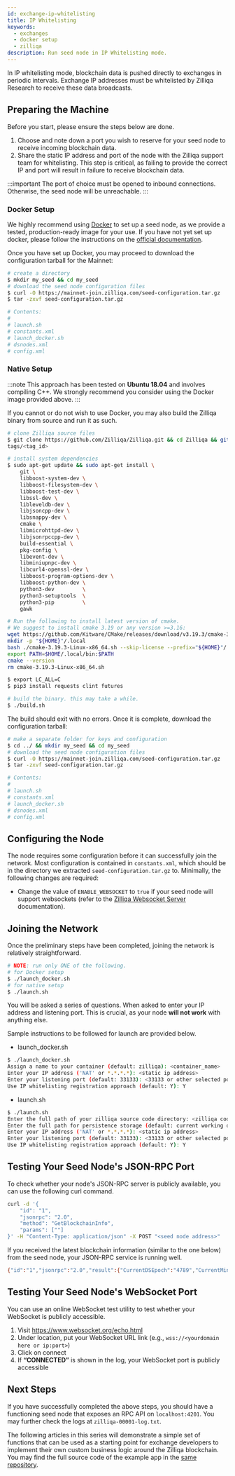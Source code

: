 ```yaml
---
id: exchange-ip-whitelisting
title: IP Whitelisting
keywords:
  - exchanges
  - docker setup
  - zilliqa
description: Run seed node in IP Whitelisting mode.
---
```


In IP whitelisting mode, blockchain data is pushed directly to exchanges in periodic intervals.
Exchange IP addresses must be whitelisted by Zilliqa Research to receive these data broadcasts.

## Preparing the Machine

Before you start, please ensure the steps below are done.

1. Choose and note down a port you wish to reserve for your seed node to receive incoming blockchain data.
1. Share the static IP address and port of the node with the Zilliqa support team for whitelisting.
   This step is critical, as failing to provide the correct IP and port will result in failure to receive blockchain data.

:::important
The port of choice must be opened to inbound connections. Otherwise, the seed node will be unreachable.
:::

### Docker Setup

We highly recommend using [Docker](https://docker.com) to set up a seed node,
as we provide a tested, production-ready image for your use. If you have not
yet set up docker, please follow the instructions on the [official documentation](https://docs.docker.com/install/).

Once you have set up Docker, you may proceed to download the configuration
tarball for the Mainnet:

```sh
# create a directory
$ mkdir my_seed && cd my_seed
# download the seed node configuration files
$ curl -O https://mainnet-join.zilliqa.com/seed-configuration.tar.gz
$ tar -zxvf seed-configuration.tar.gz

# Contents:
#
# launch.sh
# constants.xml
# launch_docker.sh
# dsnodes.xml
# config.xml
```

### Native Setup

:::note
This approach has been tested on **Ubuntu 18.04** and involves compiling
C++. We strongly recommend you consider using the Docker image provided above.
:::

If you cannot or do not wish to use Docker, you may also build the Zilliqa
binary from source and run it as such.

```sh
# clone Zilliqa source files
$ git clone https://github.com/Zilliqa/Zilliqa.git && cd Zilliqa && git checkout
tags/<tag_id>

# install system dependencies
$ sudo apt-get update && sudo apt-get install \
    git \
    libboost-system-dev \
    libboost-filesystem-dev \
    libboost-test-dev \
    libssl-dev \
    libleveldb-dev \
    libjsoncpp-dev \
    libsnappy-dev \
    cmake \
    libmicrohttpd-dev \
    libjsonrpccpp-dev \
    build-essential \
    pkg-config \
    libevent-dev \
    libminiupnpc-dev \
    libcurl4-openssl-dev \
    libboost-program-options-dev \
    libboost-python-dev \
    python3-dev         \
    python3-setuptools  \
    python3-pip         \
    gawk

# Run the following to install latest version of cmake.
# We suggest to install cmake 3.19 or any version >=3.16:
wget https://github.com/Kitware/CMake/releases/download/v3.19.3/cmake-3.19.3-Linux-x86_64.sh
mkdir -p "${HOME}"/.local
bash ./cmake-3.19.3-Linux-x86_64.sh --skip-license --prefix="${HOME}"/.local/
export PATH=$HOME/.local/bin:$PATH
cmake --version
rm cmake-3.19.3-Linux-x86_64.sh

$ export LC_ALL=C
$ pip3 install requests clint futures

# build the binary. this may take a while.
$ ./build.sh
```

The build should exit with no errors. Once it is complete, download the
configuration tarball:

```sh
# make a separate folder for keys and configuration
$ cd ../ && mkdir my_seed && cd my_seed
# download the seed node configuration files
$ curl -O https://mainnet-join.zilliqa.com/seed-configuration.tar.gz
$ tar -zxvf seed-configuration.tar.gz

# Contents:
#
# launch.sh
# constants.xml
# launch_docker.sh
# dsnodes.xml
# config.xml
```

## Configuring the Node

The node requires some configuration before it can successfully join the
network. Most configuration is contained in `constants.xml`, which should be
in the directory we extracted `seed-configuration.tar.gz` to. Minimally, the
following changes are required:

- Change the value of `ENABLE_WEBSOCKET` to `true` if your seed node will support
  websockets (refer to the [Zilliqa Websocket Server](https://github.com/Zilliqa/dev-portal/tree/master/docs/api-websocket.md) documentation).

## Joining the Network

Once the preliminary steps have been completed, joining the network is relatively
straightforward.

```sh
# NOTE: run only ONE of the following.
# for Docker setup
$ ./launch_docker.sh
# for native setup
$ ./launch.sh
```

You will be asked a series of questions. When asked to enter your IP address
and listening port. This is crucial, as your node **will not work** with anything
else.

Sample instructions to be followed for launch are provided below.

- launch_docker.sh

```sh
$ ./launch_docker.sh
Assign a name to your container (default: zilliqa): <container_name>
Enter your IP address ('NAT' or *.*.*.*): <static ip address>
Enter your listening port (default: 33133): <33133 or other selected port>
Use IP whitelisting registration approach (default: Y): Y
```

- launch.sh

```sh
$ ./launch.sh
Enter the full path of your zilliqa source code directory: <zilliqa code directory path>
Enter the full path for persistence storage (default: current working directory): <default or custom path>
Enter your IP address ('NAT' or *.*.*.*): <static ip address>
Enter your listening port (default: 33133): <33133 or other selected port>
Use IP whitelisting registration approach (default: Y): Y
```

## Testing Your Seed Node's JSON-RPC Port

To check whether your node's JSON-RPC server is publicly available, you can use the following curl command.

```bash
curl -d '{
    "id": "1",
    "jsonrpc": "2.0",
    "method": "GetBlockchainInfo",
    "params": [""]
}' -H "Content-Type: application/json" -X POST "<seed node address>"
```

If you received the latest blockchain information (similar to the one below) from the seed node, your JSON-RPC service is running well.

```bash
{"id":"1","jsonrpc":"2.0","result":{"CurrentDSEpoch":"4789","CurrentMiniEpoch":"478809","DSBlockRate":0.00013455546527607284,"NumDSBlocks":"4790","NumPeers":2400,"NumTransactions":"3091806","NumTxBlocks":"478809","NumTxnsDSEpoch":"185","NumTxnsTxEpoch":"0","ShardingStructure":{"NumPeers":[600,600,600]},"TransactionRate":0,"TxBlockRate":0.013450003515398927}}
```

## Testing Your Seed Node's WebSocket Port

You can use an online WebSocket test utility to test whether your WebSocket is publicly accessible.

1. Visit https://www.websocket.org/echo.html
1. Under location, put your WebSocket URL link (e.g., `wss://<yourdomain here or ip:port>`)
1. Click on connect
1. If **“CONNECTED”** is shown in the log, your WebSocket port is publicly accessible

## Next Steps

If you have successfully completed the above steps, you should have
a functioning seed node that exposes an RPC API on `localhost:4201`. You may
further check the logs at `zilliqa-00001-log.txt`.

The following articles in this series will demonstrate a simple set of
functions that can be used as a starting point for exchange developers to implement
their own custom business logic around the Zilliqa blockchain. You may find
the full source code of the example app in the [same repository](https://github.com/Zilliqa/dev-portal/tree/master/examples/exchange).
